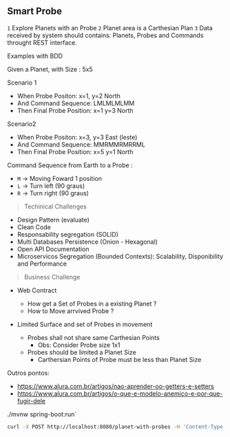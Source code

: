 ## Smart Probe

`1` Explore Planets with an Probe
`2` Planet area is a Carthesian Plan
`3` Data received by system should contains: Planets, Probes and Commands throught REST interface.

Examples with BDD

Given a Planet, with Size : 5x5

Scenario 1
 - When Probe Positon: x=1, y=2 North
 - And Command Sequence: LMLMLMLMM
 - Then Final Probe Position: x=1 y=3 North

Scenario2
 - When Probe Positon: x=3, y=3 East (leste)
 - And Command Sequence: MMRMMRMRRML
 - Then Final Probe Position: x=5 y=1 North

Command Sequence from Earth to a Probe :
- `M` -> Moving Foward 1 position
- `L` -> Turn left (90 graus)
- `R` -> Turn right (90 graus)


> Techinical Challenges
 - Design Pattern (evaluate)
 - Clean Code
 - Responsability segregation (SOLID)
 - Multi Databases Persistence (Onion - Hexagonal)
 - Open API Documentation
 - Microservicos Segregation (Bounded Contexts): Scalability, Disponibility and Performance

> Business Challenge
 - Web Contract
    - How get a Set of Probes in a existing Planet ?
    - How to Move arrvived Probe ?

- Limited Surface and set of Probes in movement
    - Probes shall not share same Carthesian Points
       - Obs: Consider Probe size 1x1
    - Probes should be limited a Planet Size
       - Carthersian Points of Probe must be less than Planet Size 


Outros pontos: 
- https://www.alura.com.br/artigos/nao-aprender-oo-getters-e-setters
- https://www.alura.com.br/artigos/o-que-e-modelo-anemico-e-por-que-fugir-dele

./mvnw spring-boot:run`

```bash
curl -X POST http://localhost:8080/planet-with-probes -H 'Content-Type: application/json' -d '{"width":10,"height":10,"probes":[{"x":1,"y":2,"direction":"N","commands": "LMLMLMLMM"},{"x":3,"y":3,"direction":"E","commands": "MMRMMRMRRM"}]}'
```
